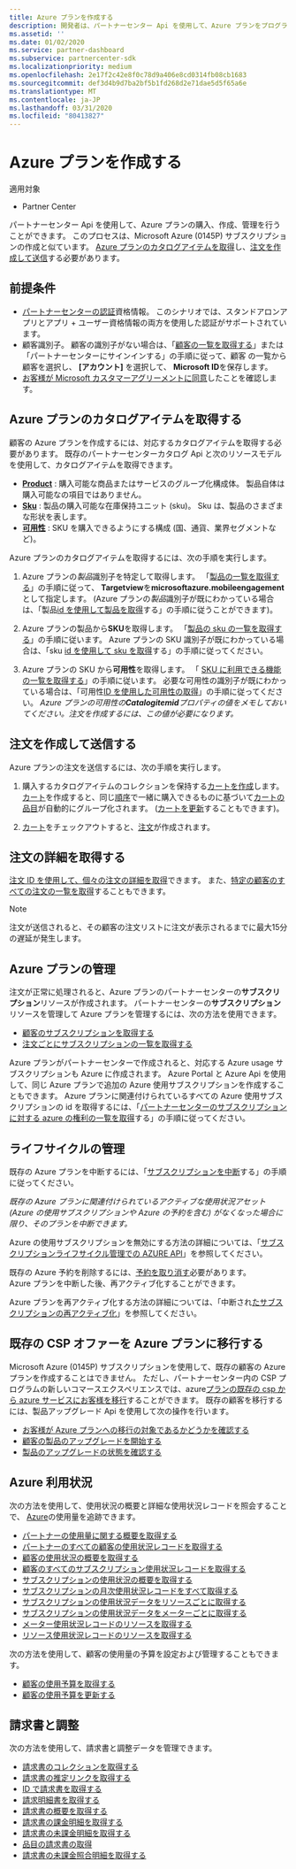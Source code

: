 ```yaml
---
title: Azure プランを作成する
description: 開発者は、パートナーセンター Api を使用して、Azure プランをプログラムによって購入、作成、管理できます。
ms.assetid: ''
ms.date: 01/02/2020
ms.service: partner-dashboard
ms.subservice: partnercenter-sdk
ms.localizationpriority: medium
ms.openlocfilehash: 2e17f2c42e8f0c78d9a406e8cd0314fb08cb1683
ms.sourcegitcommit: def3d4b9d7ba2bf5b1fd268d2e71dae5d5f65a6e
ms.translationtype: MT
ms.contentlocale: ja-JP
ms.lasthandoff: 03/31/2020
ms.locfileid: "80413827"
---
```

# <a name="create-an-azure-plan"></a>Azure プランを作成する

適用対象

* Partner Center

パートナーセンター Api を使用して、Azure プランの購入、作成、管理を行うことができます。 このプロセスは、Microsoft Azure (0145P) サブスクリプションの作成と似ています。 [Azure プランのカタログアイテムを取得](#get-the-catalog-item-for-azure-plan)し、[注文を作成して送信](#create-and-submit-an-order)する必要があります。

## <a name="prerequisites"></a>前提条件

* [パートナーセンターの認証](partner-center-authentication.md)資格情報。 このシナリオでは、スタンドアロンアプリとアプリ + ユーザー資格情報の両方を使用した認証がサポートされています。
* 顧客識別子。 顧客の識別子がない場合は、「[顧客の一覧を取得する](get-a-list-of-customers.md)」または「パートナーセンターにサインインする」の手順に従って、顧客 の一覧から顧客を選択し、 **[アカウント]** を選択して、 **Microsoft ID**を保存します。
* [お客様が Microsoft カスタマーアグリーメントに同意](https://docs.microsoft.com/partner-center/confirm-customer-agreement)したことを確認します。

## <a name="get-the-catalog-item-for-azure-plan"></a>Azure プランのカタログアイテムを取得する

顧客の Azure プランを作成するには、対応するカタログアイテムを取得する必要があります。 既存のパートナーセンターカタログ Api と次のリソースモデルを使用して、カタログアイテムを取得できます。

* **[Product](product-resources.md#product)** : 購入可能な商品またはサービスのグループ化構成体。 製品自体は購入可能なの項目ではありません。
* **[Sku](product-resources.md#sku)** : 製品の購入可能な在庫保持ユニット (sku)。 Sku は、製品のさまざまな形状を表します。
* **[可用性](product-resources.md#availability)** : SKU を購入できるようにする構成 (国、通貨、業界セグメントなど)。

Azure プランのカタログアイテムを取得するには、次の手順を実行します。

1. Azure プランの*製品*識別子を特定して取得します。 「[製品の一覧を取得する](get-a-list-of-products.md)」の手順に従って、 **Targetview**を**microsoftazure.mobileengagement**として指定します。 (Azure プランの*製品*識別子が既にわかっている場合は、「製品[id を使用して製品を取得](get-a-product-by-id.md)する」の手順に従うことができます)。

2. Azure プランの製品から**SKU**を取得します。 「[製品の sku の一覧を取得する](get-a-list-of-skus-for-a-product.md)」の手順に従います。 Azure プランの SKU 識別子が既にわかっている場合は、「sku [id を使用して sku を取得](get-a-sku-by-id.md)する」の手順に従ってください。

3. Azure プランの SKU から**可用性**を取得します。 「 [SKU に利用できる機能の一覧を取得する](get-a-list-of-availabilities-for-a-sku.md)」の手順に従います。 必要な可用性の識別子が既にわかっている場合は、「可用性[ID を使用した可用性の取得](get-an-availability-by-id.md)」の手順に従ってください。 *Azure プランの可用性の**Catalogitemid**プロパティの値をメモしておいてください。注文を作成するには、この値が必要になります。*

## <a name="create-and-submit-an-order"></a>注文を作成して送信する

Azure プランの注文を送信するには、次の手順を実行します。

1. 購入するカタログアイテムのコレクションを保持する[カートを作成](create-a-cart.md)します。 [カート](cart-resources.md#cart)を作成すると、同じ[順序](order-resources.md#order)で一緒に購入できるものに基づいて[カートの品目](cart-resources.md#cartlineitem)が自動的にグループ化されます。 ([カートを更新](update-a-cart.md)することもできます)。

2. [カート](checkout-a-cart.md)をチェックアウトすると、[注文](order-resources.md#order)が作成されます。

## <a name="get-order-details"></a>注文の詳細を取得する

[注文 ID を使用して、個々の注文の詳細を取得](get-an-order-by-id.md)できます。 また、[特定の顧客のすべての注文の一覧を取得](get-all-of-a-customer-s-orders.md)することもできます。

>[!NOTE]
>注文が送信されると、その顧客の注文リストに注文が表示されるまでに最大15分の遅延が発生します。

## <a name="manage-azure-plans"></a>Azure プランの管理

注文が正常に処理されると、Azure プランのパートナーセンターの**サブスクリプション**リソースが作成されます。 パートナーセンターの**サブスクリプション**リソースを管理して Azure プランを管理するには、次の方法を使用できます。

* [顧客のサブスクリプションを取得する](get-all-of-a-customer-s-subscriptions.md)
* [注文ごとにサブスクリプションの一覧を取得する](get-a-list-of-subscriptions-by-order.md)

Azure プランがパートナーセンターで作成されると、対応する Azure usage サブスクリプションも Azure に作成されます。 Azure Portal と Azure Api を使用して、同じ Azure プランで追加の Azure 使用サブスクリプションを作成することもできます。 Azure プランに関連付けられているすべての Azure 使用サブスクリプションの id を取得するには、「[パートナーセンターのサブスクリプションに対する azure の権利の一覧を取得](get-a-list-of-azure-entitlements-for-subscription.md)する」の手順に従ってください。

## <a name="lifecycle-management"></a>ライフサイクルの管理

既存の Azure プランを中断するには、「[サブスクリプションを中断](suspend-a-subscription.md)する」の手順に従ってください。

*既存の Azure プランに関連付けられているアクティブな使用状況アセット (Azure の使用サブスクリプションや Azure の予約を含む) がなくなった場合に限り、そのプランを中断できます。*

Azure の使用サブスクリプションを無効にする方法の詳細については、「[サブスクリプションライフサイクル管理での AZURE API](https://docs.microsoft.com/rest/api/resources/subscriptions)」を参照してください。

既存の Azure 予約を削除するには、[予約を取り消す](https://docs.microsoft.com/partner-center/azure-reservations-manage#cancel-or-exchange-a-reservation)必要があります。  
Azure プランを中断した後、再アクティブ化することができます。

Azure プランを再アクティブ化する方法の詳細については、「中断され[たサブスクリプションの再アクティブ化](reactivate-a-suspended-a-subscription.md)」を参照してください。

## <a name="transition-existing-csp-offers-to-azure-plan"></a>既存の CSP オファーを Azure プランに移行する

Microsoft Azure (0145P) サブスクリプションを使用して、既存の顧客の Azure プランを作成することはできません。 ただし、パートナーセンター内の CSP プログラムの新しいコマースエクスペリエンスでは、azure[プランの既存の csp から azure サービスにお客様を移行](https://docs.microsoft.com/partner-center/azure-plan-transition)することができます。 既存の顧客を移行するには、製品アップグレード Api を使用して次の操作を行います。

* [お客様が Azure プランへの移行の対象であるかどうかを確認する](get-eligibility-for-product-upgrade.md)
* [顧客の製品のアップグレードを開始する](create-product-upgrade-entity.md)
* [製品のアップグレードの状態を確認する](get-product-upgrade-status.md)

## <a name="azure-spending"></a>Azure 利用状況

次の方法を使用して、使用状況の概要と詳細な使用状況レコードを照会することで、 [Azure](azure-spending.md)の使用量を追跡できます。

* [パートナーの使用量に関する概要を取得する](get-a-partner-usage-summary.md)
* [パートナーのすべての顧客の使用状況レコードを取得する](get-a-customer-s-usage-records.md)
* [顧客の使用状況の概要を取得する](get-a-customer-usage-summary.md)
* [顧客のすべてのサブスクリプション使用状況レコードを取得する](get-a-customer-subscription-s-usage-records.md)
* [サブスクリプションの使用状況の概要を取得する](get-a-customer-subscription-usage-summary.md)
* [サブスクリプションの月次使用状況レコードをすべて取得する](get-all-monthly-usage-records-for-a-subscription.md)
* [サブスクリプションの使用状況データをリソースごとに取得する](get-a-customer-subscription-resource-usage-records.md)
* [サブスクリプションの使用状況データをメーターごとに取得する](get-a-customer-subscription-meter-usage-records.md)
* [メーター使用状況レコードのリソースを取得する](meter-usage-resources.md)
* [リソース使用状況レコードのリソースを取得する](resource-usage-resources.md)

次の方法を使用して、顧客の使用量の予算を設定および管理することもできます。

* [顧客の使用予算を取得する](get-a-customer-s-usage-spending-budget.md)
* [顧客の使用予算を更新する](update-a-customer-s-usage-spending-budget.md)

## <a name="invoice-and-reconciliation"></a>請求書と調整

次の方法を使用して、請求書と調整データを管理できます。

* [請求書のコレクションを取得する](get-a-collection-of-invoices.md)
* [請求書の推定リンクを取得する](get-invoice-estimate-links.md)
* [ID で請求書を取得する](get-invoice-by-id.md)
* [請求明細書を取得する](get-invoice-statement.md)
* [請求書の概要を取得する](get-invoice-summaries.md)
* [請求書の課金明細を取得する](get-invoice-billed-consumption-lineitems.md)
* [請求書の未課金明細を取得する](get-invoice-unbilled-consumption-lineitems.md)
* [品目の請求書の取得](get-invoiceline-items.md)
* [請求書の未課金照合明細を取得する](get-invoice-unbilled-recon-lineitems.md)
